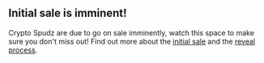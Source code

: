 ## Initial sale is imminent!
Crypto Spudz are due to go on sale imminently, watch this space to make sure you don't miss out! Find out more about the [initial sale](/about/#how-does-the-initial-sale-work) and the [reveal process](/about/#whats-the-reveal-process).